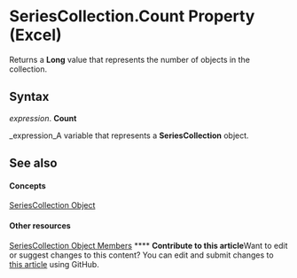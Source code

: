 
# SeriesCollection.Count Property (Excel)

Returns a  **Long** value that represents the number of objects in the collection.


## Syntax

 _expression_. **Count**

 _expression_A variable that represents a  **SeriesCollection** object.


## See also


#### Concepts


 [SeriesCollection Object](93aa1f0b-4939-8c60-a444-2f791e8ce144.md)
#### Other resources


 [SeriesCollection Object Members](72d02a33-0b2b-1adb-9629-3eb322bed271.md)
****   **Contribute to this article**Want to edit or suggest changes to this content? You can edit and submit changes to  [this article](https://github.com/jhershey00/VBA_Excel_Test/OpenXMLCon/articles/500d2632-89d7-176f-d2cc-71489b0daece.md) using GitHub.


